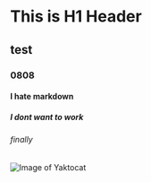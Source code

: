 # This is H1 Header
## test
### 0808
#### I hate markdown
##### I dont want to work
###### finally
![Image of Yaktocat](https://octodex.github.com/images/yaktocat.png)
